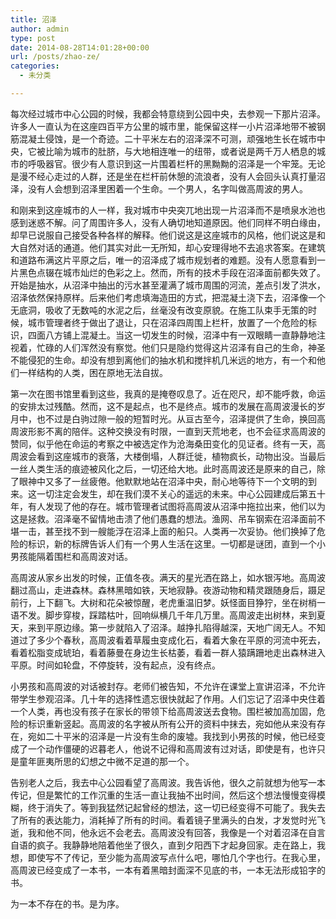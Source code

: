 ```yaml
---
title: 沼泽
author: admin
type: post
date: 2014-08-28T14:01:28+00:00
url: /posts/zhao-ze/
categories:
  - 未分类

---
```

每次经过城市中心公园的时候，我都会特意绕到公园中央，去参观一下那片沼泽。许多人一直认为在这座四百平方公里的城市里，能保留这样一小片沼泽地带不被钢筋混凝土侵蚀，是一个奇迹。二十平米左右的沼泽深不可测，顽强地生长在城市中央，它被比喻为城市的肚脐，与大地相连唯一的纽带，或者说是两千万人栖息的城市的呼吸器官。很少有人意识到这一片围着栏杆的黑黝黝的沼泽是一个牢笼。无论是漫不经心走过的人群，还是坐在栏杆前休憩的流浪者，没有人会回头认真打量沼泽，没有人会想到沼泽里困着一个生命。一个男人，名字叫做高周波的男人。

和刚来到这座城市的人一样，我对城市中央突兀地出现一片沼泽而不是喷泉水池也感到迷惑不解。问了周围许多人，没有人确切地知道原因。他们同样不明白缘由，却早已说服自己接受各种各样的解释。他们说这是这座城市的风格，他们说这是和大自然对话的通道。他们其实对此一无所知，却心安理得地不去追求答案。在建筑和道路布满这片平原之后，唯一的沼泽成了城市规划者的难题。没有人愿意看到一片黑色点辍在城市灿烂的色彩之上。然而，所有的技术手段在沼泽面前都失效了。开始是抽水，从沼泽中抽出的污水甚至灌满了城市周围的河流，差点引发了洪水，沼泽依然保持原样。后来他们考虑填海造田的方式，把混凝土浇下去，沼泽像一个无底洞，吸收了无数吨的水泥之后，丝毫没有改变原貌。在施工队束手无策的时候，城市管理者终于做出了退让，只在沼泽四周围上栏杆，放置了一个危险的标识，四面八方铺上混凝土。当这一切发生的时候，沼泽中有一双眼睛一直静静地注视着，忙碌的人们浑然没有察觉。他们只是隐约觉得这片沼泽有自己的生命，神圣不能侵犯的生命。却没有想到离他们的抽水机和搅拌机几米远的地方，有一个和他们一样结构的人类，困在原地无法自拔。

第一次在图书馆里看到这些，我真的是掩卷叹息了。近在咫尺，却不能呼救，命运的安排太过残酷。然而，这不是起点，也不是终点。城市的发展在高周波漫长的岁月中，也不过是白驹过隙一般的短暂时光。从亘古至今，沼泽提供了生命，换回高周波形影不离的陪伴。这种交换没有时限，一直到天荒地老，也不会征求高周波的赞同，似乎他在命运的考察之中被选定作为沧海桑田变化的见证者。终有一天，高周波会看到这座城市的衰落，大楼倒塌，人群迁徙，植物疯长，动物出没。当最后一丝人类生活的痕迹被风化之后，一切还给大地。此时高周波还是原来的自己，除了眼神中又多了一丝疲倦。他默默地站在沼泽中央，耐心地等待下一个文明的到来。这一切注定会发生，却在我们漠不关心的遥远的未来。中心公园建成后第五十年，有人发现了他的存在。城市管理者试图将高周波从沼泽中拖拉出来，他们以为这是拯救。沼泽毫不留情地击溃了他们愚蠢的想法。渔网、吊车钢索在沼泽面前不堪一击，甚至找不到一艘能浮在沼泽上面的船只。人类再一次妥协。他们换掉了危险的标识，新的标牌告诉人们有一个男人生活在这里。一切都是谜团，直到一个小男孩能隔着围栏和高周波对话。

高周波从家乡出发的时候，正值冬夜。满天的星光洒在路上，如水银泻地。高周波翻过高山，走进森林。森林黑暗如铁，天地寂静。夜游动物和精灵跟随身后，蹑足前行，上下翻飞。大树和花朵被惊醒，老虎重温旧梦。妖怪面目狰狞，坐在树梢一语不发。脚步穿梭，踩踏枯叶，回响纵横几千年几万里。高周波走出树林，来到夏天，来到平原边缘。第一步就陷入了沼泽。越挣扎陷得越深，天地广阔无人。不知道过了多少个春秋，高周波看着草履虫变成化石，看着大象在平原的河流中死去，看着松脂变成琥珀，看着藤曼在身边生长枯萎，看着一群人猿蹒跚地走出森林进入平原。时间如轮盘，不停旋转，没有起点，没有终点。

小男孩和高周波的对话被封存。老师们被告知，不允许在课堂上宣讲沼泽，不允许带学生参观沼泽。几十年的选择性遗忘很快就起了作用。人们忘记了沼泽中央住着一个人类，再也没有孩子在家长的带领下给高周波送去食物。围栏被加高加固，危险的标识重新竖起。高周波的名字被从所有公开的资料中抹去，宛如他从来没有存在，宛如二十平米的沼泽是一片没有生命的废墟。我找到小男孩的时候，他已经变成了一个动作僵硬的迟暮老人，他说不记得和高周波有过对话，即使是有，也许只是童年匪夷所思的幻想之中微不足道的那一个。

告别老人之后，我去中心公园看望了高周波。我告诉他，很久之前就想为他写一本传记，但是繁忙的工作沉重的生活一直让我抽不出时间，然后这个想法慢慢变得模糊，终于消失了。等到我猛然记起曾经的想法，这一切已经变得不可能了。我失去了所有的表达能力，消耗掉了所有的时间。看着镜子里满头的白发，才发觉时光飞逝，我和他不同，他永远不会老去。高周波没有回答，我像是一个对着沼泽在自言自语的疯子。我静静地陪着他坐了很久，直到夕阳西下才起身回家。走在路上，我想，即使写不了传记，至少能为高周波写点什么吧，哪怕几个字也行。在我心里，高周波已经变成了一本书，一本有着黑暗封面深不见底的书，一本无法形成铅字的书。

为一本不存在的书。是为序。